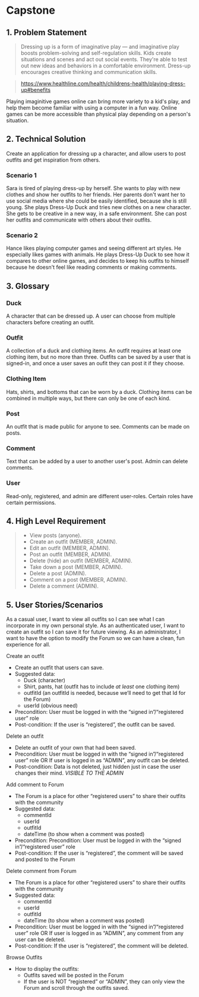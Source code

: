 # Capstone

## 1. Problem Statement

>Dressing up is a form of imaginative play — and imaginative play boosts problem-solving and self-regulation skills. Kids create situations and scenes and act out social events. They're able to test out new ideas and behaviors in a comfortable environment. Dress-up encourages creative thinking and communication skills.

>https://www.healthline.com/health/childrens-health/playing-dress-up#benefits

Playing imaginitive games online can bring more variety to a kid's play, and help them become familiar with using a computer in a fun way.  Online games can be more accessible than physical play depending on a person's situation.

## 2. Technical Solution

Create an application for dressing up a character, and allow users to post outfits and get inspiration from others.

### Scenario 1
Sara is tired of playing dress-up by herself.  She wants to play with new clothes and show her outfits to her friends.  Her parents don't want her to use social media where she could be easily identified, because she is still young.  She plays Dress-Up Duck and tries new clothes on a new character.  She gets to be creative in a new way, in a safe environment.  She can post her outfits and communicate with others about their outfits.

### Scenario 2
Hance likes playing computer games and seeing different art styles.  He especially likes games with animals.  He plays Dress-Up Duck to see how it compares to other online games, and decides to keep his outfits to himself because he doesn't feel like reading comments or making comments.

## 3. Glossary

### Duck
A character that can be dressed up.  A user can choose from multiple characters before creating an outfit.
### Outfit
A collection of a duck and clothing items.  An outfit requires at least one clothing item, but no more than three.  Outfits can be saved by a user that is signed-in, and once a user saves an oufit they can post it if they choose.
### Clothing Item
Hats, shirts, and bottoms that can be worn by a duck.  Clothing items can be combined in multiple ways, but there can only be one of each kind.
### Post
An outfit that is made public for anyone to see.  Comments can be made on posts.
### Comment
Text that can be added by a user to another user's post.  Admin can delete comments.
### User
Read-only, registered, and admin are different user-roles.  Certain roles have certain permissions.

## 4. High Level Requirement

> - View posts (anyone).
> - Create an outfit (MEMBER, ADMIN).
> - Edit an outfit (MEMBER, ADMIN).
> - Post an outfit (MEMBER, ADMIN).
> - Delete (hide) an outfit (MEMBER, ADMIN).
> - Take down a post (MEMBER, ADMIN).
> - Delete a post (ADMIN).
> - Comment on a post (MEMBER, ADMIN).
> - Delete a comment (ADMIN).

## 5. User Stories/Scenarios
As a casual user, I want to view all outfits so I can see what I can incorporate in my own personal style.
As an authenticated user, I want to create an outfit so I can save it for future viewing.
As an administrator, I want to have the option to modify the Forum so we can have a clean, fun experience for all.

Create an outfit
- Create an outfit that users can save.
- Suggested data:
    - Duck (character)
    - Shirt, pants, hat (outfit has to include *at least* one clothing item)
    - outfitId (an outfitId is needed, because we’ll need to get that Id for the Forum)
    - userId (obvious need)
- Precondition: User must be logged in with the “signed in”/“registered user” role
- Post-condition: If the user is “registered”, the outfit can be saved.

Delete an outfit
- Delete an outfit of your own that had been saved.
- Precondition: User must be logged in with the “signed in”/“registered user” role OR If user is logged in as “ADMIN”, any outfit can be deleted.
- Post-condition: Data is not deleted, just hidden just in case the user changes their mind. *VISIBLE TO THE ADMIN*

Add comment to Forum
- The Forum is a place for other “registered users” to share their outfits with the community
- Suggested data:
    - commentId
    - userId
    - outfitId
    - dateTime (to show when a comment was posted)
- Precondition: Precondition: User must be logged in with the “signed in”/“registered user” role
- Post-condition: If the user is “registered”, the comment will be saved and posted to the Forum

Delete comment from Forum
- The Forum is a place for other “registered users” to share their outfits with the community
- Suggested data:
    - commentId
    - userId
    - outfitId
    - dateTime (to show when a comment was posted)
- Precondition: User must be logged in with the “signed in”/“registered user” role OR If user is logged in as “ADMIN”, any comment from any user can be deleted.
- Post-condition: If the user is “registered”, the comment will be deleted. 

Browse Outfits
- How to display the outfits:
    - Outfits saved will be posted in the Forum 
    - If the user is NOT “registered” or “ADMIN”, they can only view the Forum and scroll through the outfits saved.
